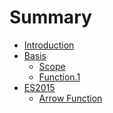 # Summary

* [Introduction](README.md)
* [Basis]()
  * [Scope](docs/scope.md)
  * [Function.1](docs/function1.md)
* [ES2015]()
  * [Arrow Function](docs/arrow_func.md)

